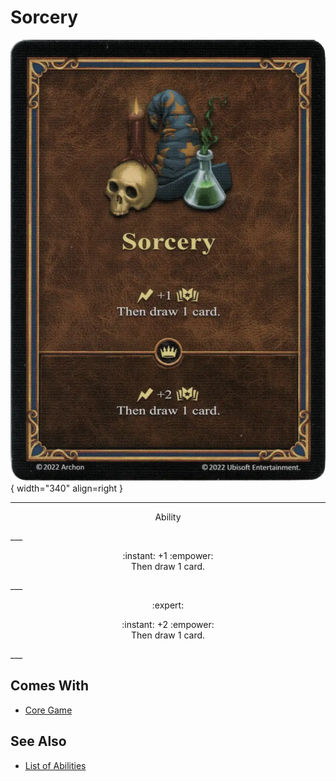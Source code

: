 # Sorcery

![Sorcery](../assets/abilities-sorcery.webp){ width="340" align=right }

___
<p style="text-align: center;" markdown>Ability</p>
___
<p style="text-align: center;" markdown>:instant: +1 :empower:<br>Then draw 1 card.</p>
___
<p style="text-align: center;" markdown> :expert: </p>

<p style="text-align: center;" markdown>:instant: +2 :empower:<br>Then draw 1 card.</p>
___


## Comes With

- [Core Game](../content.md)


## See Also

- [List of Abilities](index.md)
